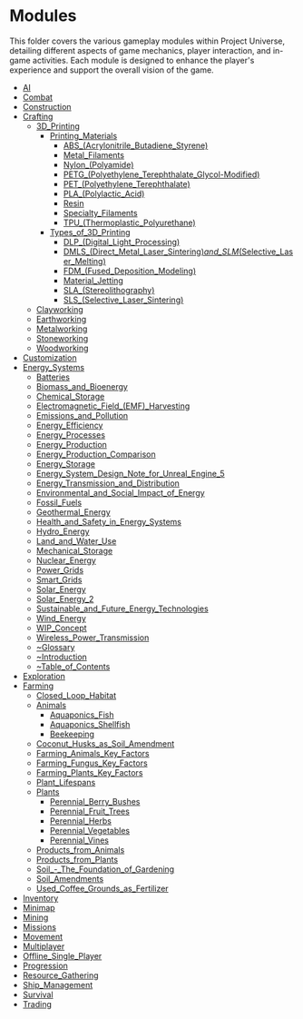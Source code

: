# Modules

This folder covers the various gameplay modules within Project Universe, detailing different aspects of game mechanics, player interaction, and in-game activities. Each module is designed to enhance the player's experience and support the overall vision of the game.

- [AI](AI.md)
- [Combat](Combat.md)
- [Construction](Construction.md)
- [Crafting](Project_Universe/Modules/Crafting/Crafting.md)
  - [3D_Printing](3D_Printing.md)
    - [Printing_Materials](#)
      - [ABS_(Acrylonitrile_Butadiene_Styrene)](ABS_(Acrylonitrile_Butadiene_Styrene).md)
      - [Metal_Filaments](Metal_Filaments.md)
      - [Nylon_(Polyamide)](Nylon_(Polyamide).md)
      - [PETG_(Polyethylene_Terephthalate_Glycol-Modified)](PETG_(Polyethylene_Terephthalate_Glycol-Modified).md)
      - [PET_(Polyethylene_Terephthalate)](PET_(Polyethylene_Terephthalate).md)
      - [PLA_(Polylactic_Acid)](PLA_(Polylactic_Acid).md)
      - [Resin](Resin.md)
      - [Specialty_Filaments](Specialty_Filaments.md)
      - [TPU_(Thermoplastic_Polyurethane)](TPU_(Thermoplastic_Polyurethane).md)
    - [Types_of_3D_Printing](#)
      - [DLP_(Digital_Light_Processing)](DLP_(Digital_Light_Processing).md)
      - [DMLS_(Direct_Metal_Laser_Sintering)_and_SLM_(Selective_Laser_Melting)](DMLS_(Direct_Metal_Laser_Sintering)_and_SLM_(Selective_Laser_Melting).md)
      - [FDM_(Fused_Deposition_Modeling)](FDM_(Fused_Deposition_Modeling).md)
      - [Material_Jetting](Material_Jetting.md)
      - [SLA_(Stereolithography)](SLA_(Stereolithography).md)
      - [SLS_(Selective_Laser_Sintering)](SLS_(Selective_Laser_Sintering).md)
  - [Clayworking](Crafting/Clayworking.md)
  - [Earthworking](Crafting/Earthworking.md)
  - [Metalworking](Crafting/Metalworking.md)
  - [Stoneworking](Crafting/Stoneworking.md)
  - [Woodworking](Crafting/Woodworking.md)
- [Customization](Customization.md)
- [Energy_Systems](Energy_Systems/Energy_Systems.md)
  - [Batteries](Energy_Systems/Batteries.md)
  - [Biomass_and_Bioenergy](Energy_Systems/Biomass_and_Bioenergy.md)
  - [Chemical_Storage](Energy_Systems/Chemical_Storage.md)
  - [Electromagnetic_Field_(EMF)_Harvesting](Energy_Systems/Electromagnetic_Field_(EMF)_Harvesting.md)
  - [Emissions_and_Pollution](Energy_Systems/Emissions_and_Pollution.md)
  - [Energy_Efficiency](Energy_Systems/Energy_Efficiency.md)
  - [Energy_Processes](Energy_Systems/Energy_Processes.md)
  - [Energy_Production](Energy_Systems/Energy_Production.md)
  - [Energy_Production_Comparison](Energy_Systems/Energy_Production_Comparison.md)
  - [Energy_Storage](Energy_Systems/Energy_Storage.md)
  - [Energy_System_Design_Note_for_Unreal_Engine_5](Energy_Systems/Energy_System_Design_Note_for_Unreal_Engine_5.md)
  - [Energy_Transmission_and_Distribution](Energy_Systems/Energy_Transmission_and_Distribution.md)
  - [Environmental_and_Social_Impact_of_Energy](Energy_Systems/Environmental_and_Social_Impact_of_Energy.md)
  - [Fossil_Fuels](Energy_Systems/Fossil_Fuels.md)
  - [Geothermal_Energy](Energy_Systems/Geothermal_Energy.md)
  - [Health_and_Safety_in_Energy_Systems](Energy_Systems/Health_and_Safety_in_Energy_Systems.md)
  - [Hydro_Energy](Energy_Systems/Hydro_Energy.md)
  - [Land_and_Water_Use](Energy_Systems/Land_and_Water_Use.md)
  - [Mechanical_Storage](Energy_Systems/Mechanical_Storage.md)
  - [Nuclear_Energy](Energy_Systems/Nuclear_Energy.md)
  - [Power_Grids](Energy_Systems/Power_Grids.md)
  - [Smart_Grids](Energy_Systems/Smart_Grids.md)
  - [Solar_Energy](Energy_Systems/Solar_Energy.md)
  - [Solar_Energy_2](Energy_Systems/Solar_Energy_2.md)
  - [Sustainable_and_Future_Energy_Technologies](Energy_Systems/Sustainable_and_Future_Energy_Technologies.md)
  - [Wind_Energy](Energy_Systems/Wind_Energy.md)
  - [WIP_Concept](Energy_Systems/WIP_Concept.md)
  - [Wireless_Power_Transmission](Energy_Systems/Wireless_Power_Transmission.md)
  - [~Glossary](Energy_Systems/~Glossary.md)
  - [~Introduction](Energy_Systems/~Introduction.md)
  - [~Table_of_Contents](Energy_Systems/~Table_of_Contents.md)
- [Exploration](Exploration.md)
- [Farming](Farming/Farming.md)
  - [Closed_Loop_Habitat](Farming/Closed_Loop_Habitat.md)
  - [Animals](Farming/Animals/Animals.md)
    - [Aquaponics_Fish](Farming/Animals/Aquaponics_Fish.md)
    - [Aquaponics_Shellfish](Farming/Animals/Aquaponics_Shellfish.md)
    - [Beekeeping](Farming/Animals/Beekeeping.md)
  - [Coconut_Husks_as_Soil_Amendment](Farming/Coconut_Husks_as_Soil_Amendment.md)
  - [Farming_Animals_Key_Factors](Farming/Farming_Animals_Key_Factors.md)
  - [Farming_Fungus_Key_Factors](Farming/Farming_Fungus_Key_Factors.md)
  - [Farming_Plants_Key_Factors](Farming/Farming_Plants_Key_Factors.md)
  - [Plant_Lifespans](Farming/Plant_Lifespans.md)
  - [Plants](Farming/Plants/Plants.md)
    - [Perennial_Berry_Bushes](Farming/Plants/Perennial_Berry_Bushes.md)
    - [Perennial_Fruit_Trees](Farming/Plants/Perennial_Fruit_Trees.md)
    - [Perennial_Herbs](Farming/Plants/Perennial_Herbs.md)
    - [Perennial_Vegetables](Farming/Plants/Perennial_Vegetables.md)
    - [Perennial_Vines](Farming/Plants/Perennial_Vines.md)
  - [Products_from_Animals](Farming/Products_from_Animals.md)
  - [Products_from_Plants](Farming/Products_from_Plants.md)
  - [Soil_-_The_Foundation_of_Gardening](Farming/Soil_-_The_Foundation_of_Gardening.md)
  - [Soil_Amendments](Farming/Soil_Amendments.md)
  - [Used_Coffee_Grounds_as_Fertilizer](Farming/Used_Coffee_Grounds_as_Fertilizer.md)
- [Inventory](Inventory.md)
- [Minimap](Minimap.md)
- [Mining](Mining.md)
- [Missions](Missions.md)
- [Movement](Movement.md)
- [Multiplayer](Multiplayer.md)
- [Offline_Single_Player](Offline_Single_Player.md)
- [Progression](Progression.md)
- [Resource_Gathering](Resource_Gathering.md)
- [Ship_Management](Ship_Management.md)
- [Survival](Survival.md)
- [Trading](Trading.md)
